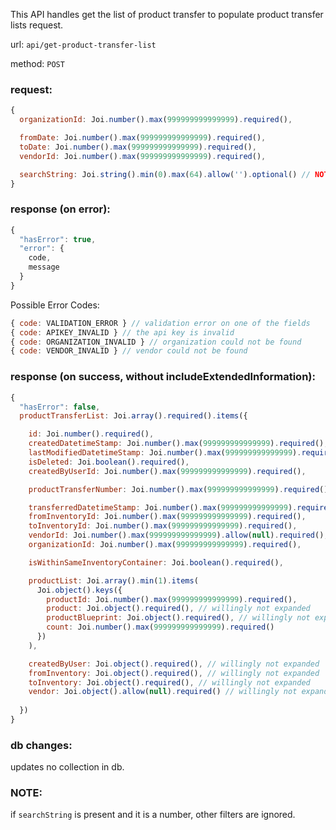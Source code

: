 This API handles get the list of product transfer to populate product transfer lists request.

url: `api/get-product-transfer-list`

method: `POST`

### request: 
```js
{
  organizationId: Joi.number().max(999999999999999).required(),

  fromDate: Joi.number().max(999999999999999).required(),
  toDate: Joi.number().max(999999999999999).required(),
  vendorId: Joi.number().max(999999999999999).required(),

  searchString: Joi.string().min(0).max(64).allow('').optional() // NOTE: searchString is currently used for productTransferNumber. We can extend it for other purposes later
}
```

### response (on error):
```js
{
  "hasError": true,
  "error": {
    code,
    message
  }
}
```

Possible Error Codes:
```js
{ code: VALIDATION_ERROR } // validation error on one of the fields
{ code: APIKEY_INVALID } // the api key is invalid
{ code: ORGANIZATION_INVALID } // organization could not be found
{ code: VENDOR_INVALID } // vendor could not be found
```

### response (on success, without includeExtendedInformation):
```js
{
  "hasError": false,
  productTransferList: Joi.array().required().items({

    id: Joi.number().required(),
    createdDatetimeStamp: Joi.number().max(999999999999999).required(),
    lastModifiedDatetimeStamp: Joi.number().max(999999999999999).required(),
    isDeleted: Joi.boolean().required(),
    createdByUserId: Joi.number().max(999999999999999).required(),

    productTransferNumber: Joi.number().max(999999999999999).required(),

    transferredDatetimeStamp: Joi.number().max(999999999999999).required(),
    fromInventoryId: Joi.number().max(999999999999999).required(),
    toInventoryId: Joi.number().max(999999999999999).required(),
    vendorId: Joi.number().max(999999999999999).allow(null).required(),
    organizationId: Joi.number().max(999999999999999).required(),

    isWithinSameInventoryContainer: Joi.boolean().required(),

    productList: Joi.array().min(1).items(
      Joi.object().keys({
        productId: Joi.number().max(999999999999999).required(),
        product: Joi.object().required(), // willingly not expanded
        productBlueprint: Joi.object().required(), // willingly not expanded
        count: Joi.number().max(999999999999999).required()
      })
    ),

    createdByUser: Joi.object().required(), // willingly not expanded
    fromInventory: Joi.object().required(), // willingly not expanded
    toInventory: Joi.object().required(), // willingly not expanded
    vendor: Joi.object().allow(null).required() // willingly not expanded
  
  })
}
```

### db changes:
updates no collection in db.

### NOTE:

if `searchString` is present and it is a number, other filters are ignored.